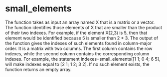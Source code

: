# small_elements
The function takes as input an array named X that is a matrix or a vector. The function identifies those elements of X that are smaller than the product of their two indexes. For example, if the element X(2,3) is 5, then that element would be identified because 5 is smaller than 2 * 3. The output of the function gives the indexes of such elements found in column-major order. It is a matrix with two columns. The first column contains the row indexes, while the second column contains the corresponding column indexes. For example, the statement indexes=small_elements([1 1; 0 4; 6 5], will make indexes equal to [2 1; 1 2; 3 2]. If no such element exists, the function returns an empty array.
